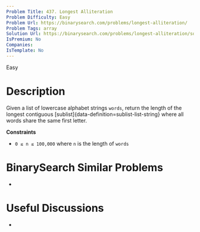 ```yaml
---
Problem Title: 437. Longest Alliteration
Problem Difficulty: Easy
Problem Url: https://binarysearch.com/problems/longest-alliteration/
Problem Tags: array
Solution Url: https://binarysearch.com/problems/longest-alliteration/solutions/
IsPremium: No
Companies: 
IsTemplate: No
---
```


<span style="color: ;">Easy</span>

# Description

Given a list of lowercase alphabet strings `words`, return the length of the longest contiguous [sublist]{data-definition=sublist-list-string} where all words share the same first letter.

**Constraints**
- `0 ≤ n ≤ 100,000` where `n` is the length of `words`

# BinarySearch Similar Problems

- []()

# Useful Discussions

- []()
